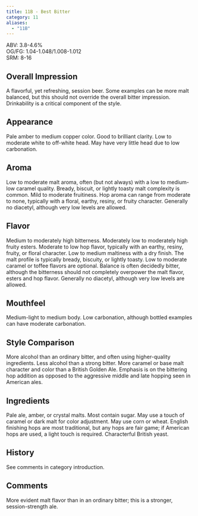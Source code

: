 ```yaml
---
title: 11B - Best Bitter
category: 11
aliases: 
  - "11B"
---
```


ABV: 3.8-4.6%  
OG/FG: 1.04-1.048/1.008-1.012  
SRM: 8-16  

## Overall Impression
A flavorful, yet refreshing, session beer. Some examples can be more malt balanced, but this should not override the overall bitter impression. Drinkability is a critical component of the style.

## Appearance
Pale amber to medium copper color. Good to brilliant clarity. Low to moderate white to off-white head. May have very little head due to low carbonation.

## Aroma
Low to moderate malt aroma, often (but not always) with a low to medium-low caramel quality. Bready, biscuit, or lightly toasty malt complexity is common. Mild to moderate fruitiness. Hop aroma can range from moderate to none, typically with a floral, earthy, resiny, or fruity character. Generally no diacetyl, although very low levels are allowed.

## Flavor
Medium to moderately high bitterness. Moderately low to moderately high fruity esters. Moderate to low hop flavor, typically with an earthy, resiny, fruity, or floral character. Low to medium maltiness with a dry finish. The malt profile is typically bready, biscuity, or lightly toasty. Low to moderate caramel or toffee flavors are optional. Balance is often decidedly bitter, although the bitterness should not completely overpower the malt flavor, esters and hop flavor. Generally no diacetyl, although very low levels are allowed.

## Mouthfeel
Medium-light to medium body. Low carbonation, although bottled examples can have moderate carbonation.

## Style Comparison
More alcohol than an ordinary bitter, and often using higher-quality ingredients. Less alcohol than a strong bitter. More caramel or base malt character and color than a British Golden Ale. Emphasis is on the bittering hop addition as opposed to the aggressive middle and late hopping seen in American ales.

## Ingredients
Pale ale, amber, or crystal malts. Most contain sugar. May use a touch of caramel or dark malt for color adjustment. May use corn or wheat. English finishing hops are most traditional, but any hops are fair game; if American hops are used, a light touch is required. Characterful British yeast.

## History
See comments in category introduction.

## Comments
More evident malt flavor than in an ordinary bitter; this is a stronger, session-strength ale.
